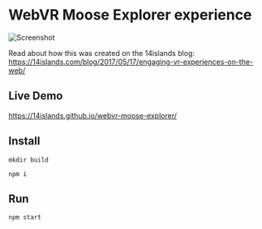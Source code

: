 # WebVR Moose Explorer experience

![Screenshot](https://14islands.com/images/blog/2017-05-17-interactive-webvr/moose-experiment.jpg)

Read about how this was created on the 14islands blog: https://14islands.com/blog/2017/05/17/engaging-vr-experiences-on-the-web/

## Live Demo
https://14islands.github.io/webvr-moose-explorer/

## Install

`mkdir build`

`npm i`

## Run

`npm start`

